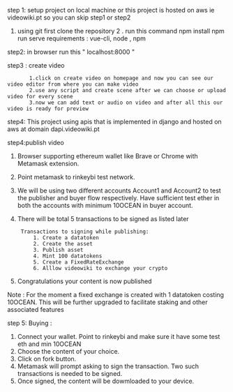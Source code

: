 step 1: setup  project on local machine or this project is hosted on aws ie videowiki.pt so you can skip step1 or step2

 1. using git first clone the repository 
 2 . run this command npm install
                                       npm run serve
      requirements : vue-cli, node , npm

step2: in browser run this " localhost:8000 "

step3 : create video

           1.click on create video on homepage and now you can see our video editor from where you can make video
           2.use any script and create scene after we can choose or upload video for every scene
           3.now we can add text or audio on video and after all this our video is ready for preview 

step4:  This project using apis  that is implemented in django and hosted on aws at domain dapi.videowiki.pt 

step4:publish video

1. Browser supporting ethereum wallet like Brave or Chrome with Metamask extension.
2. Point metamask to rinkeybi test network.
3. We will be using two different accounts Account1 and Account2 to test the publisher and buyer flow respectively. Have sufficient test ether in both the accounts with minimum 10OCEAN in buyer account.
4. There will be total 5 transactions to be signed as listed later

        Transactions to signing while publishing:
            1. Create a datatoken
            2. Create the asset
            3. Publish asset
            4. Mint 100 datatokens
            5. Create a FixedRateExchange
            6. Alllow videowiki to exchange your crypto

5. Congratulations your content is now published

Note : For the moment a fixed exchange is created with 1 datatoken costing 10OCEAN. This will be further upgraded to facilitate staking and other associated features

step 5: Buying :
1. Connect your wallet. Point to rinkeybi and make sure it have some test eth and min 10OCEAN
2. Choose the content of your choice.
3. Click on fork button.
4. Metamask will prompt asking to sign the transaction. Two such transactions is needed to be signed.
5. Once signed, the content will be dowmloaded to your device.
